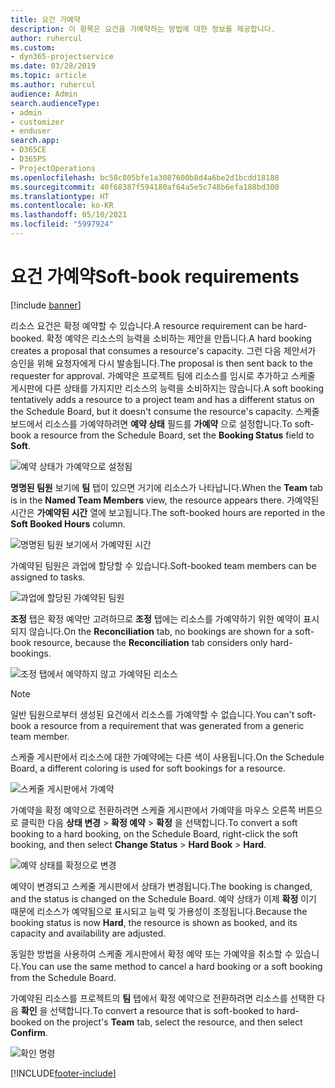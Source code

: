 ```yaml
---
title: 요건 가예약
description: 이 항목은 요건을 가예약하는 방법에 대한 정보를 제공합니다.
author: ruhercul
ms.custom:
- dyn365-projectservice
ms.date: 03/28/2019
ms.topic: article
ms.author: ruhercul
audience: Admin
search.audienceType:
- admin
- customizer
- enduser
search.app:
- D365CE
- D365PS
- ProjectOperations
ms.openlocfilehash: bc58c805bfe1a3087600b8d4a6be2d1bcdd18188
ms.sourcegitcommit: 40f68387f594180af64a5e5c748b6efa188bd300
ms.translationtype: HT
ms.contentlocale: ko-KR
ms.lasthandoff: 05/10/2021
ms.locfileid: "5997924"
---
```

# <a name="soft-book-requirements"></a><span data-ttu-id="c2d41-103">요건 가예약</span><span class="sxs-lookup"><span data-stu-id="c2d41-103">Soft-book requirements</span></span>

[!include [banner](../includes/psa-now-project-operations.md)]

<span data-ttu-id="c2d41-104">리소스 요건은 확정 예약할 수 있습니다.</span><span class="sxs-lookup"><span data-stu-id="c2d41-104">A resource requirement can be hard-booked.</span></span> <span data-ttu-id="c2d41-105">확정 예약은 리소스의 능력을 소비하는 제안을 만듭니다.</span><span class="sxs-lookup"><span data-stu-id="c2d41-105">A hard booking creates a proposal that consumes a resource's capacity.</span></span> <span data-ttu-id="c2d41-106">그런 다음 제안서가 승인을 위해 요청자에게 다시 발송됩니다.</span><span class="sxs-lookup"><span data-stu-id="c2d41-106">The proposal is then sent back to the requester for approval.</span></span> <span data-ttu-id="c2d41-107">가예약은 프로젝트 팀에 리소스를 임시로 추가하고 스케줄 게시판에 다른 상태를 가지지만 리소스의 능력을 소비하지는 않습니다.</span><span class="sxs-lookup"><span data-stu-id="c2d41-107">A soft booking tentatively adds a resource to a project team and has a different status on the Schedule Board, but it doesn't consume the resource's capacity.</span></span> <span data-ttu-id="c2d41-108">스케줄 보드에서 리소스를 가예약하려면 **예약 상태** 필드를 **가예약** 으로 설정합니다.</span><span class="sxs-lookup"><span data-stu-id="c2d41-108">To soft-book a resource from the Schedule Board, set the **Booking Status** field to **Soft**.</span></span>

![예약 상태가 가예약으로 설정됨](media/Resource-Management-image77.png)

<span data-ttu-id="c2d41-110">**명명된 팀원** 보기에 **팀** 탭이 있으면 거기에 리소스가 나타납니다.</span><span class="sxs-lookup"><span data-stu-id="c2d41-110">When the **Team** tab is in the **Named Team Members** view, the resource appears there.</span></span> <span data-ttu-id="c2d41-111">가예약된 시간은 **가예약된 시간** 열에 보고됩니다.</span><span class="sxs-lookup"><span data-stu-id="c2d41-111">The soft-booked hours are reported in the **Soft Booked Hours** column.</span></span>

![명명된 팀원 보기에서 가예약된 시간](media/Resource-Management-image78.png)

<span data-ttu-id="c2d41-113">가예약된 팀원은 과업에 할당할 수 있습니다.</span><span class="sxs-lookup"><span data-stu-id="c2d41-113">Soft-booked team members can be assigned to tasks.</span></span>

![과업에 할당된 가예약된 팀원](media/Resource-Management-image79.png)

<span data-ttu-id="c2d41-115">**조정** 탭은 확정 예약만 고려하므로 **조정** 탭에는 리소스를 가예약하기 위한 예약이 표시되지 않습니다.</span><span class="sxs-lookup"><span data-stu-id="c2d41-115">On the **Reconciliation** tab, no bookings are shown for a soft-book resource, because the **Reconciliation** tab considers only hard-bookings.</span></span>

![조정 탭에서 예약하지 않고 가예약된 리소스](media/Resource-Management-image80.png)

> [!NOTE]
> <span data-ttu-id="c2d41-117">일반 팀원으로부터 생성된 요건에서 리소스를 가예약할 수 없습니다.</span><span class="sxs-lookup"><span data-stu-id="c2d41-117">You can't soft-book a resource from a requirement that was generated from a generic team member.</span></span>

<span data-ttu-id="c2d41-118">스케줄 게시판에서 리소스에 대한 가예약에는 다른 색이 사용됩니다.</span><span class="sxs-lookup"><span data-stu-id="c2d41-118">On the Schedule Board, a different coloring is used for soft bookings for a resource.</span></span>

![스케줄 게시판에서 가예약](media/Resource-Management-image81.png)

<span data-ttu-id="c2d41-120">가예약을 확정 예약으로 전환하려면 스케줄 게시판에서 가예약을 마우스 오른쪽 버튼으로 클릭한 다음 **상태 변경** \> **확정 예약** \> **확정** 을 선택합니다.</span><span class="sxs-lookup"><span data-stu-id="c2d41-120">To convert a soft booking to a hard booking, on the Schedule Board, right-click the soft booking, and then select **Change Status** \> **Hard Book** \> **Hard**.</span></span>

![예약 상태를 확정으로 변경](media/Resource-Management-image82.png)

<span data-ttu-id="c2d41-122">예약이 변경되고 스케줄 게시판에서 상태가 변경됩니다.</span><span class="sxs-lookup"><span data-stu-id="c2d41-122">The booking is changed, and the status is changed on the Schedule Board.</span></span> <span data-ttu-id="c2d41-123">예약 상태가 이제 **확정** 이기 때문에 리소스가 예약됨으로 표시되고 능력 및 가용성이 조정됩니다.</span><span class="sxs-lookup"><span data-stu-id="c2d41-123">Because the booking status is now **Hard**, the resource is shown as booked, and its capacity and availability are adjusted.</span></span>

<span data-ttu-id="c2d41-124">동일한 방법을 사용하여 스케줄 게시판에서 확정 예약 또는 가예약을 취소할 수 있습니다.</span><span class="sxs-lookup"><span data-stu-id="c2d41-124">You can use the same method to cancel a hard booking or a soft booking from the Schedule Board.</span></span>

<span data-ttu-id="c2d41-125">가예약된 리소스를 프로젝트의 **팀** 탭에서 확정 예약으로 전환하려면 리소스를 선택한 다음 **확인** 을 선택합니다.</span><span class="sxs-lookup"><span data-stu-id="c2d41-125">To convert a resource that is soft-booked to hard-booked on the project's **Team** tab, select the resource, and then select **Confirm**.</span></span>

![확인 명령](media/Resource-Management-image83.png)


[!INCLUDE[footer-include](../includes/footer-banner.md)]